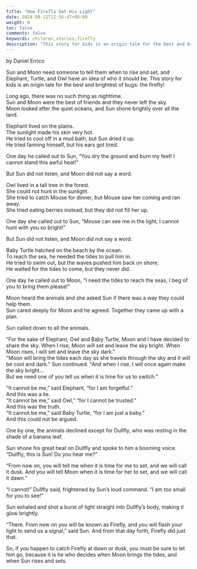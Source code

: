 ```yaml
---
title: "How Firefly Got His Light"
date: 2024-08-12T12:56:47+08:00
weight: 0
toc: false
comments: false
keywords: children,stories,firefly
description: "This story for kids is an origin tale for the best and brightest of bugs: the firefly!"
---
```


by Daniel Errico

Sun and Moon need someone to tell them when to rise and set, and Elephant, Turtle, and Owl have an idea of who it should be. This story for kids is an origin tale for the best and brightest of bugs: the firefly!

<!--more-->

Long ago, there was no such thing as nighttime.  
Sun and Moon were the best of friends and they never left the sky.  
Moon looked after the quiet oceans, and Sun shone brightly over all the land.

Elephant lived on the plains.  
The sunlight made his skin very hot.  
He tried to cool off in a mud bath, but Sun dried it up.  
He tried fanning himself, but his ears got tired.

One day he called out to Sun, “You dry the ground and burn my feet! I cannot stand this awful heat!”

But Sun did not listen, and Moon did not say a word.

Owl lived in a tall tree in the forest.  
She could not hunt in the sunlight.  
She tried to catch Mouse for dinner, but Mouse saw her coming and ran away.  
She tried eating berries instead, but they did not fill her up.

One day she called out to Sun, “Mouse can see me in the light, I cannot hunt with you so bright!”

But Sun did not listen, and Moon did not say a word.

Baby Turtle hatched on the beach by the ocean.  
To reach the sea, he needed the tides to pull him in.  
He tried to swim out, but the waves pushed him back on shore.  
He waited for the tides to come, but they never did.

One day he called out to Moon, “I need the tides to reach the seas, I beg of you to bring them please!”

Moon heard the animals and she asked Sun if there was a way they could help them.  
Sun cared deeply for Moon and he agreed. Together they came up with a plan.

Sun called down to all the animals. 

“For the sake of Elephant, Owl and Baby Turtle, Moon and I have decided to share the sky. When I rise, Moon will set and leave the sky bright.  When Moon rises, I will set and leave the sky dark."  
"Moon will bring the tides each day as she travels through the sky and it will be cool and dark." Sun continued. "And when I rise, I will once again make the sky bright...  
But we need one of you tell us when it is time for us to switch.”

“It cannot be me,” said Elephant, “for I am forgetful.”  
And this was a lie.  
“It cannot be me,” said Owl,” “for I cannot be trusted.”  
And this was the truth.  
“It cannot be me,” said Baby Turtle, “for I am just a baby.”  
And this could not be argued.

One by one, the animals declined except for Dullfly, who was resting in the shade of a banana leaf.

Sun shone his great heat on Dullfly and spoke to him a booming voice. “Dullfly, this is Sun! Do you hear me?”

“From now on, you will tell me when it is time for me to set, and we will call it dusk. And you will tell Moon when it is time for her to set, and we will call it dawn.”

“I cannot!” Dullfly said, frightened by Sun’s loud command. “I am too small for you to see!”

Sun exhaled and shot a burst of light straight into Dullfly’s body, making it glow brightly.

“There. From now on you will be known as Firefly, and you will flash your light to send us a signal,” said Sun. And from that day forth, Firefly did just that.

So, if you happen to catch Firefly at dawn or dusk, you must be sure to let him go, because it is he who decides when Moon brings the tides, and when Sun rises and sets.
